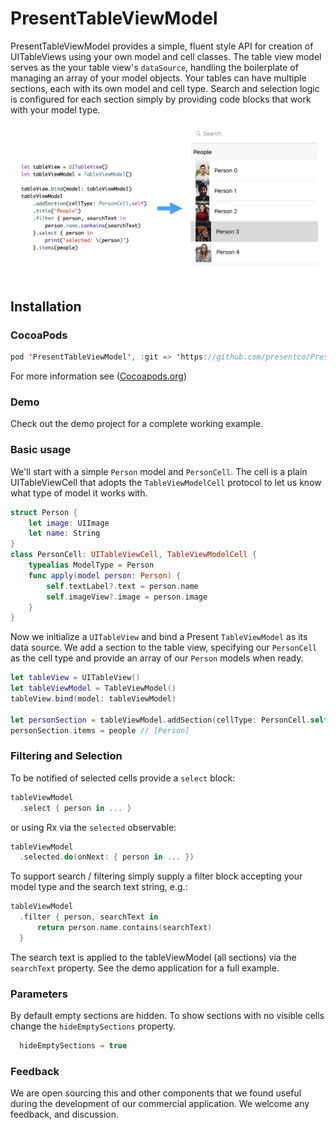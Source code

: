 # PresentTableViewModel

PresentTableViewModel provides a simple, fluent style API for creation of UITableViews using your own model and cell classes.
The table view model serves as the your table view's `dataSource`, handling the boilerplate of managing an array of your model objects.  Your tables can have multiple sections, each with its own model and cell type.  Search and selection logic is configured for each section simply by providing code blocks that work with your model type.

<img src="Media/art1.png"></img>

## Installation
### CocoaPods

```swift
pod 'PresentTableViewModel', :git => 'https://github.com/presentco/PresentTableViewModel.git'
```

For more information see ([Cocoapods.org](https://cocoapods.org/))

### Demo

Check out the demo project for a complete working example.

### Basic usage

We'll start with a simple `Person` model and `PersonCell`.  The cell is a plain UITableViewCell that adopts the `TableViewModelCell` protocol to let us know what type of model it works with.

```swift
struct Person {
    let image: UIImage
    let name: String
}
class PersonCell: UITableViewCell, TableViewModelCell {
    typealias ModelType = Person
    func apply(model person: Person) {
        self.textLabel?.text = person.name
        self.imageView?.image = person.image
    }
}
```

Now we initialize a `UITableView` and bind a Present `TableViewModel` as its data source.  We add a section to the table view, specifying our `PersonCell` as the cell type and provide an array of our `Person` models when ready.

```swift
let tableView = UITableView()
let tableViewModel = TableViewModel()
tableView.bind(model: tableViewModel)

let personSection = tableViewModel.addSection(cellType: PersonCell.self)
personSection.items = people // [Person]
```

### Filtering and Selection

To be notified of selected cells provide a `select` block:

```swift
tableViewModel
  .select { person in ... }
```

or using Rx via the `selected` observable:

```swift
tableViewModel
  .selected.do(onNext: { person in ... })
```

To support search / filtering simply supply a filter block accepting your model type and the search text string, e.g.:

```swift
tableViewModel
  .filter { person, searchText in
      return person.name.contains(searchText)
  }
```

The search text is applied to the tableViewModel (all sections) via the `searchText` property.  See the demo application for a full example.


### Parameters

By default empty sections are hidden.  To show sections with no visible cells change the `hideEmptySections` property.

```swift
  hideEmptySections = true
```

### Feedback

We are open sourcing this and other components that we found useful during the development of our commercial application.  We welcome any feedback, and discussion.
